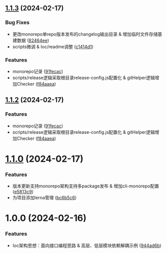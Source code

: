 ## [1.1.3](https://github.com/HardenSG/common_example/compare/v1.1.0...v1.1.3) (2024-02-17)


### Bug Fixes

* 更改monorepo单repo版本发布的changelog输出目录 & 增加临时文件存储基建数据 ([82464ee](https://github.com/HardenSG/common_example/commit/82464eee762bd1f6778b9afd6e8dcc3aacdc4c95))
* scripts微调 & Ioc/readme调整 ([c1414d1](https://github.com/HardenSG/common_example/commit/c1414d1266310371f7b80a954cef368b06537034))


### Features

* monorepo记录 ([91fecac](https://github.com/HardenSG/common_example/commit/91fecac7012c5d6b06ac4ffb048086b10b433141))
* scripts/release逻辑采取根目录release-config.js配置化 & gitHelper逻辑增加Checker ([f84aaea](https://github.com/HardenSG/common_example/commit/f84aaea5f2178670a128a481d9512aaba33c22d9))



## [1.1.2](https://github.com/HardenSG/common_example/compare/v1.1.0...v1.1.2) (2024-02-17)


### Features

* monorepo记录 ([91fecac](https://github.com/HardenSG/common_example/commit/91fecac7012c5d6b06ac4ffb048086b10b433141))
* scripts/release逻辑采取根目录release-config.js配置化 & gitHelper逻辑增加Checker ([f84aaea](https://github.com/HardenSG/common_example/commit/f84aaea5f2178670a128a481d9512aaba33c22d9))



# [1.1.0](https://github.com/HardenSG/common_example/compare/v1.0.0...v1.1.0) (2024-02-17)


### Features

* 版本更新支持monorepo架构支持多package发布 & 增加cli-monorepo配置 ([e5813c9](https://github.com/HardenSG/common_example/commit/e5813c988b5a7f1d0f5ca686e147b9c9fdb4f215))
* 为项目添加lerna管理 ([bc6b5c6](https://github.com/HardenSG/common_example/commit/bc6b5c6fbb7e18fb83587bb1190dc6fbf83f5026))



# 1.0.0 (2024-02-16)


### Features

* Ioc架构思想：面向接口编程思路 & 高层、低层模块依赖解耦示例 ([944ad6b](https://github.com/HardenSG/common_example/commit/944ad6bec63a2ae20af04aed0e0dea83d6ac3918))



